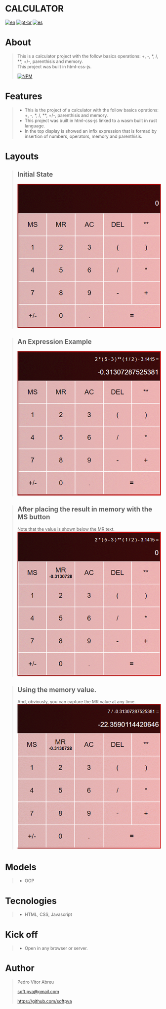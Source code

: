 # **CALCULATOR**
[![en](https://img.shields.io/badge/lang-en-red.svg)](./README.md)
[![pt-br](https://img.shields.io/badge/lang-pt--br-green.svg)](./README.pt-br.md)
[![es](https://img.shields.io/badge/lang-es-yellow.svg)](./README.es.md)
  

# About
> This is a calculator project with the follow basics operations: +, -, *, /, **, +/-, parenthisis and memory.  
> This project was built in html-css-js.
>
> [![NPM](https://img.shields.io/npm/l/react)](./LICENSE) 

# Features
> - This is the project of a calculator with the follow basics oprations: +, -, *, /, **, +/-, parenthisis and memory.
> - This project was built in html-css-js linked to a wasm built in rust language.
> - In the top display is showed an infix expression that is formad by insertion of numbers, operators, memory and parenthisis.


# Layouts
> ## Initial State  
> ![initial state](/readmeImages/init.gif)  

> ## An Expression Example  
> ![an example](/readmeImages/pict_1.gif)  

> ## After placing the result in memory with the MS button  
> Note that the value is shown below the MR text.
> ![sore in memory](/readmeImages/pict_2.gif)  

> ## Using the memory value.  
> And, obviously, you can capture the MR value at any time.
> ![restore from memory](/readmeImages/pict_3.gif)

# Models
> - OOP

# Tecnologies
> - HTML, CSS, Javascript

# Kick off
> - Open in any browser or server.

# Author
> Pedro Vitor Abreu
>
> <soft.pva@gmail.com>
>
> <https://github.com/softpva>
>







